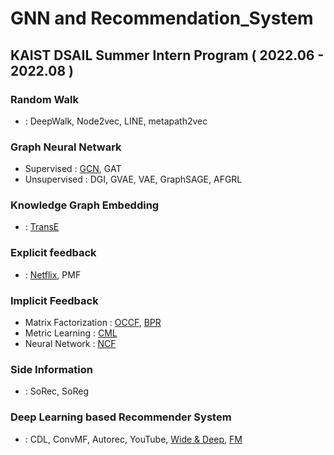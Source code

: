 # GNN and Recommendation_System

## KAIST DSAIL Summer Intern Program ( 2022.06 - 2022.08 )
### Random Walk 
* : DeepWalk, Node2vec, LINE, metapath2vec

### Graph Neural Netwark
* Supervised : [GCN](https://github.com/kyuhyeokGithub/GNN_RecSys/tree/main/GCN), GAT
* Unsupervised : DGI, GVAE, VAE, GraphSAGE, AFGRL

### Knowledge Graph Embedding
* : [TransE](https://github.com/kyuhyeokGithub/GNN_RecSys/tree/main/TransE)

### Explicit feedback
* : [Netflix](https://github.com/kyuhyeokGithub/GNN_RecSys/tree/main/Netflix), PMF

### Implicit Feedback
* Matrix Factorization : [OCCF](https://github.com/kyuhyeokGithub/GNN_RecSys/tree/main/OCCF), [BPR](https://github.com/kyuhyeokGithub/GNN_RecSys/tree/main/BPR)
* Metric Learning : [CML](https://github.com/kyuhyeokGithub/GNN_RecSys/tree/main/CML)
* Neural Network : [NCF](https://github.com/kyuhyeokGithub/GNN_RecSys/tree/main/NCF)

### Side Information
* : SoRec, SoReg

### Deep Learning based Recommender System
* : CDL, ConvMF, Autorec, YouTube, [Wide & Deep](https://github.com/kyuhyeokGithub/GNN_RecSys/tree/main/Wide_Deep), [FM](https://github.com/kyuhyeokGithub/GNN_RecSys/tree/main/FM)

